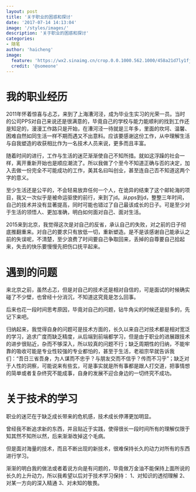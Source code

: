 ```yaml
---
layout: post
title: '关于职业的困惑和探讨'
date: '2017-07-14 14:13:04'
image: '/styles/images/'
description: '关于职业的困惑和探讨'
categories:
- 随笔
author: 'haicheng'
image:
  feature: 'https://wx2.sinaimg.cn/crop.0.0.1000.562.1000/458a21d7ly1fjasnl3hvrj20rs0fm41h.jpg'
  credit: '@someone'
---
```


我的职业经历
====

2011年怀着惊喜与忐忑，来到了上海漕河泾，成为毕业生实习的光荣一员。当时的公司PPS对自己来说还是很满意的，毕竟自己的学校与能力能顺利的找到工作还是知足的，漫漫工作路只是开始，在漕河泾一待就是三年多，里面的坎坷、温馨、困难自然如同生活一样不期而遇又不出意料。应该要感谢这份工作，从中理解生活与自我塑造的收获相比作为一名技术人员来说，更多而且丰富。



随着时间的进行，工作与生活的迷茫渐渐使自己不知所措。就如这浮躁的社会一样，离开重新开始也是顺应潮流了。所以我做了个至今不知道正确与否的决定，加入去做一份完全不可能成功的工作，美其名曰叫创业，甚至连自己否不知道这两个字的意义。


至少生活还是公平的，不会轻易放弃任何一个人，在诡异的结束了这个邮轮海的项目，我又一次似乎是被命运驱使的前行，来到了jd。从pps到jd，整整三年时间，自己的技术并没有显著提高，同时可能也错过了自己最该成长的日子。可是至少对于生活的领悟人、更加准确，明白如何面对自己、面对生活。



2015来到北京，我觉得这次是对自己的反省，承认自己的失败，对之前的日子彻底推翻重来。对自己的要求只有放低一切，重新塑造。是不是该感谢自己能承认之前的失误呢，不清楚，至少浪费了时间要自己争取回来，丢掉的自尊要自己拾起来，失去的快乐要慢慢先把伤口抚平起来。

遇到的问题
====
来北京之前，虽然忐忑，但是对自己的技术还是相对自信的，可是面试的时候确实碰了不少壁，也曾经十分消沉，不知道这究竟是怎么回事。


后来也花一段时间思考原因，毕竟对自己的问题，钻牛角尖的时候还是挺多的，先记下来吧。

归纳起来，我觉得自身的问题可是技术方面的，长久以来自己对技术都是相对宽泛的学习，追求广度而缺乏精度，从后端到前端都学习，但是由于职业的进展跟技术的进步很贴近，杂而不够深入，所以较真的问题不行；缺乏周期性的归纳，不能牢靠的吸收可能是专业性较强的专业都怕的，甚至于生活，老祖宗早就告诉我们：“吾日三省吾身，为人谋而不忠乎？与朋友交而不信乎？传而不习乎”；缺乏对于人性的洞察，可能说来有些玄，可是事实就是所有事都是跟人打交道，把事情想的简单或者复杂终究不能成事，自身的发展不迎合身边的一切终究不成功。

关于技术的学习
====
职业的迷茫在于缺乏成长带来的危机感，技术成长停滞更加明显。


曾经我不断追求新的东西，并且贴近于实践，使得很长一段时间所有的理解仅限于知其然不知所以然，后来渐渐改掉这个毛病。

但是面对海量的技术，而且不断出现的新技术，很难保持长久的动力对所有的东西进行学习。

渐渐的明白我的做法或者着说方向是有问题的，毕竟做万金油不能保持上面所说的长久的上升动力，所以我希望以后对于技术学习保持：
1、对知识的透彻理解 2、对某一方向的深入精通 3、对未知的敬畏。
